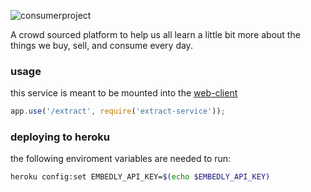![consumerproject](http://i.imgur.com/iLlaWxJ.png)

A crowd sourced platform to help us all learn a little bit more about the
things we buy, sell, and consume every day.

### usage

this service is meant to be mounted into the
[web-client](https://github.com/consumr-project/web-client)

```js
app.use('/extract', require('extract-service'));
```

### deploying to heroku

the following enviroment variables are needed to run:

```bash
heroku config:set EMBEDLY_API_KEY=$(echo $EMBEDLY_API_KEY)
```
